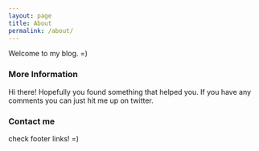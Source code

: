 ```yaml
---
layout: page
title: About
permalink: /about/
---
```


Welcome to my blog. =)
### More Information

Hi there! Hopefully you found something that helped you. If you have any comments you can just hit me up on twitter.

### Contact me

check footer links! =)
